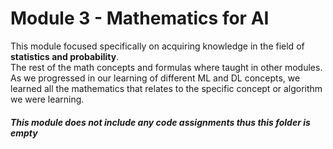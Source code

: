 # Module 3 - Mathematics for AI
This module focused specifically on acquiring knowledge in the field of __statistics and probability__.  
The rest of the math concepts and formulas where taught in other modules.  
As we progressed in our learning of different ML and DL concepts, we learned all the mathematics that relates to the specific concept or algorithm we were learning.

#### _This module does not include any code assignments thus this folder is empty_